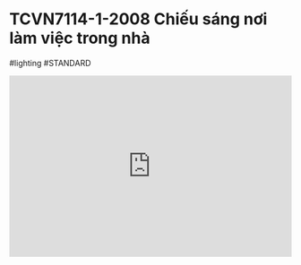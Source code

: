 # TCVN7114-1-2008 Chiếu sáng nơi làm việc trong nhà

#lighting #STANDARD 
<div style="position:relative;padding-top:max(60%,324px);width:100%;height:0;"><iframe style="position:absolute;border:none;width:100%;height:100%;left:0;top:0;" src="https://online.fliphtml5.com/ntjwsz/erpz/"  seamless="seamless" scrolling="no" frameborder="0" allowtransparency="true" allowfullscreen="true" ></iframe></div>